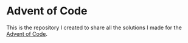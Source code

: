 # Advent of Code
This is the repository I created to share all the solutions I made for the [Advent of Code](https://adventofcode.com/).